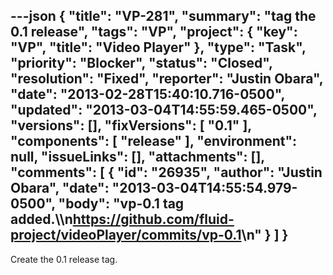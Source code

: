 ---json
{
  "title": "VP-281",
  "summary": "tag the 0.1 release",
  "tags": "VP",
  "project": {
    "key": "VP",
    "title": "Video Player"
  },
  "type": "Task",
  "priority": "Blocker",
  "status": "Closed",
  "resolution": "Fixed",
  "reporter": "Justin Obara",
  "date": "2013-02-28T15:40:10.716-0500",
  "updated": "2013-03-04T14:55:59.465-0500",
  "versions": [],
  "fixVersions": [
    "0.1"
  ],
  "components": [
    "release"
  ],
  "environment": null,
  "issueLinks": [],
  "attachments": [],
  "comments": [
    {
      "id": "26935",
      "author": "Justin Obara",
      "date": "2013-03-04T14:55:54.979-0500",
      "body": "vp-0.1 tag added.\\\n<https://github.com/fluid-project/videoPlayer/commits/vp-0.1>\n"
    }
  ]
}
---
Create the 0.1 release tag.

        
